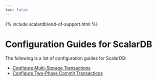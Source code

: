 ```yaml
---
toc: false
---
```


{% include scalardb/end-of-support.html %}

# Configuration Guides for ScalarDB

The following is a list of configuration guides for ScalarDB:

- [Configure Multi-Storage Transactions](multi-storage-transactions.mdx)
- [Configure Two-Phase Commit Transactions](two-phase-commit-transactions.mdx)
